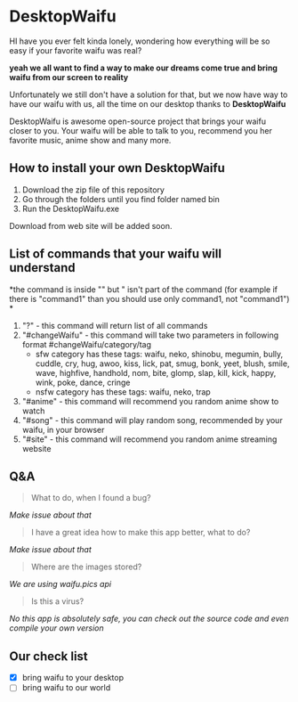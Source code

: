 # DesktopWaifu

HI have you ever felt kinda lonely, wondering how everything will be so easy if your favorite waifu was real?

**yeah we all want to find a way to make our dreams come true and bring waifu from our screen to reality**

Unfortunately we still don't have a solution for that, but we now have way to have our waifu with us, all the time on our desktop thanks to **DesktopWaifu**

DesktopWaifu is awesome open-source project that brings your waifu closer to you. Your waifu will be able to talk to you, recommend you her favorite music, anime show and many more.

## How to install your own DesktopWaifu

1. Download the zip file of this repository
2. Go through the folders until you find folder named bin
3. Run the DesktopWaifu.exe

Download from web site will be added soon.

## List of commands that your waifu will understand
*the command is inside "" but " isn't part of the command (for example if there is "command1" than you should use only command1, not "command1") *

1. "?" - this command will return list of all commands
2. "#changeWaifu" - this command will take two parameters in following format #changeWaifu/category/tag
    - sfw category has these tags: waifu, neko, shinobu, megumin, bully, cuddle, cry, hug, awoo, kiss, lick, pat, smug, bonk, yeet, blush, smile, wave, highfive, handhold, nom, bite, glomp, slap, kill, kick, happy, wink, poke, dance, cringe
    - nsfw category has these tags: waifu, neko, trap
3. "#anime" - this command will recommend you random anime show to watch
4. "#song" - this command will play random song, recommended by your waifu, in your browser
5. "#site" - this command will recommend you random anime streaming website

## Q&A
>What to do, when I found a bug? 

*Make issue about that*

> I have a great idea how to make this app better, what to do? 

*Make issue about that*

> Where are the images stored?

*We are using waifu.pics api*

> Is this a virus? 

*No this app is absolutely safe, you can check out the source code and even compile your own version*

## Our check list
- [x] bring waifu to your desktop
- [ ] bring waifu to our world
